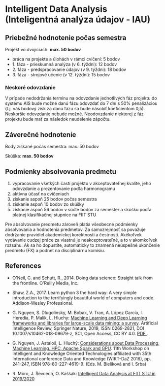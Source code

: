 #  Intelligent Data Analysis (Inteligentná analýza údajov - IAU)

## Priebežné hodnotenie počas semestra

Projekt vo dvojiciach: **max. 50 bodov**
* práca na projekte a úlohách v rámci cvičení: 5 bodov
* 1\. fáza - prieskumná analýza (v 6. týždni): 12 bodov
* 2\. fáza - predspracovanie údajov (v 9. týždni): 18 bodov
* 3\. fáza - strojové učenie (v 12. týždni): 15 bodov

### Neskoré odovzdanie

V prípade nedodržania termínu na odovzdanie jednotlivých fáz projektu do systému AIS bude možné danú fázu odovzdať do 7 dní s 50% penalizáciou (t.j. váš bodový zisk za danú fázu sa bude násobiť koeficientom 0,5). Neskoršie odovzdanie nebude možné. Neodovzdanie niektorej z fáz projektu bude mať za následok neudelenie zápočtu.

## Záverečné hodnotenie

Body získané počas semestra: max. 50 bodov

Skúška: **max. 50 bodov**

## Podmienky absolvovania predmetu

1. vypracovanie všetkých častí projektu v akceptovateľnej kvalite, jeho odovzdanie a prezentovanie podľa harmonogramu
2. aktívna účasť na cvičeniach
3. získanie aspoň 25 bodov počas semestra
4. získanie aspoň 10 bodov zo skúšky
5. získanie aspoň 56 bodov v súčte bodov za semester a skúšku podľa platnej klasifikačnej stupnice na FIIT STU

Pre absolvovanie predmetu zároveň platia všeobecné podmienky absolvovania a hodnotenia predmetov. Za samozrejmosť sa považuje dodržanie pravidiel akademickej korektnosti a čestnosti. Akékoľvek vydávanie cudzej práce za vlastnú je neakceptovateľné, a to v akomkoľvek rozsahu. Ak sa ho dopustíte, automaticky to znamená neúspešné ukončenie predmetu (FX) a podnet na disciplinárnu komisiu.


References
------------

- O'Neil, C. and Schutt, R., 2014. Doing data science: Straight talk from the frontline. O'Reilly Media, Inc.

- Shaw, Z.A., 2017. Learn python 3 the hard way: A very simple introduction to the terrifyingly beautiful world of computers and code. Addison-Wesley Professional.

- G. Nguyen, S. Dlugolinsky, M. Bobak, V. Tran, A. López García, I. Heredia, P. Malik, L. Hluchy: [Machine Learning and Deep Learning frameworks and libraries for large-scale data mining: a survey](https://doi.org/10.1007/s10462-018-09679-z). Artificial Intelligence Review, Springer Nature, 2019, ISSN 0269-2821, DOI 10.1007/s10462-018-09679-z, SCI, Open Access, CC BY 4.0. [ PDF ](https://link.springer.com/article/10.1007%2Fs10462-018-09679-z).

- G. Nguyen, J. Astaloš, L. Hluchý: [Considerations about Data Processing, Machine Learning, HPC, Apache Spark and GPU](https://giangzuzana.github.io/files/2016_WIKT-DaZ.pdf). 11th Workshop on Intelligent and Knowledge Oriented Technologies affiliated with 35th International conference Data and Knowledge (WIKT-DaZ 2016), pp. 241-247, ISBN 978-80-227-4619-9. (Eds. M. Bieliková and I. Srba)

- R. Móro, J. Ševcech, O. Kaššák: [Intelligent Data Analysis at FIIT STU in 2019/2020](https://github.com/robom/IAU-2019-2020)
